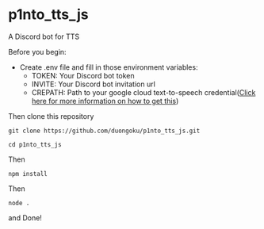 # p1nto_tts_js
A Discord bot for TTS

Before you begin:
- Create .env file and fill in those environment variables:
    - TOKEN: Your Discord bot token
    - INVITE: Your Discord bot invitation url
    - CREPATH: Path to your google cloud text-to-speech credential([Click here for more information on how to get this](https://cloud.google.com/text-to-speech/docs/libraries#cloud-console))

Then clone this repository
```
git clone https://github.com/duongoku/p1nto_tts_js.git

cd p1nto_tts_js
```
Then
```
npm install
```
Then
```
node .
```
and Done!